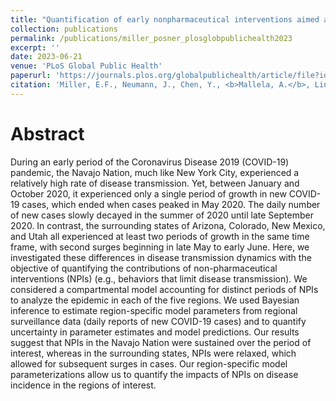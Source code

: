 ```yaml
---
title: "Quantification of early nonpharmaceutical interventions aimed at slowing transmission of Coronavirus Disease 2019 in the Navajo Nation and surrounding states (Arizona, Colorado, New Mexico, and Utah)"
collection: publications
permalink: /publications/miller_posner_plosglobpublichealth2023
excerpt: ''
date: 2023-06-21
venue: 'PLoS Global Public Health'
paperurl: 'https://journals.plos.org/globalpublichealth/article/file?id=10.1371/journal.pgph.0001490&type=printable'
citation: 'Miller, E.F., Neumann, J., Chen, Y., <b>Mallela, A.</b>, Lin, Y.T., Hlavacek, W.S., and Posner, R.G.'
---
```


# Abstract
During an early period of the Coronavirus Disease 2019 (COVID-19) pandemic, the Navajo Nation, much like New York City, experienced a relatively high rate of disease transmission. Yet, between January and October 2020, it experienced only a single period of growth in new COVID-19 cases, which ended when cases peaked in May 2020. The daily number of new cases slowly decayed in the summer of 2020 until late September 2020. In contrast, the surrounding states of Arizona, Colorado, New Mexico, and Utah all experienced at least two periods of growth in the same time frame, with second surges beginning in late May to early June. Here, we investigated these differences in disease transmission dynamics with the objective of quantifying the contributions of non-pharmaceutical interventions (NPIs) (e.g., behaviors that limit disease transmission). We considered a compartmental model accounting for distinct periods of NPIs to analyze the epidemic in each of the five regions. We used Bayesian inference to estimate region-specific model parameters from regional surveillance data (daily reports of new COVID-19 cases) and to quantify uncertainty in parameter estimates and model predictions. Our results suggest that NPIs in the Navajo Nation were sustained over the period of interest, whereas in the surrounding states, NPIs were relaxed, which allowed for subsequent surges in cases. Our region-specific model parameterizations allow us to quantify the impacts of NPIs on disease incidence in the regions of interest.